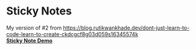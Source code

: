 # Sticky Notes
My version of #2 from https://blog.rutikwankhade.dev/dont-just-learn-to-code-learn-to-create-ckdcgcf8g03d059s16345574k \
<strong><a href="https://courtneem.github.io/sticky-notes/">Sticky Note Demo</a></strong>
